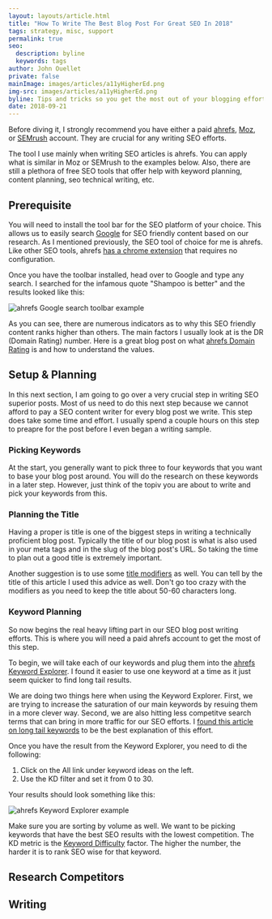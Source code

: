 ```yaml
---
layout: layouts/article.html
title: "How To Write The Best Blog Post For Great SEO In 2018"
tags: strategy, misc, support
permalink: true
seo:
  description: byline
  keywords: tags
author: John Ouellet
private: false
mainImage: images/articles/a11yHigherEd.png
img-src: images/articles/a11yHigherEd.png
byline: Tips and tricks so you get the most out of your blogging efforts.
date: 2018-09-21
---
```


Before diving it, I strongly recommend you have either a paid [ahrefs](https://ahrefs.com), [Moz](https://moz.com/), or [SEMrush](https://www.semrush.com/) account.  They are crucial for any writing SEO efforts.

The tool I use mainly when writing SEO articles is ahrefs. You can apply what is similar in Moz or SEMrush to the examples below.  Also, there are still a plethora of free SEO tools that offer help with keyword planning, content planning, seo technical writing, etc.

Prerequisite 
-------

You will need to install the tool bar for the SEO platform of your choice.  This allows us to easily search [Google](https://www.google.com/) for SEO friendly content based on our research.  As I mentioned previously, the SEO tool of choice for me is ahrefs.  Like other SEO tools, ahrefs [has a chrome extension](https://ahrefs.com/seo-toolbar) that requires no configuration.

Once you have the toolbar installed, head over to Google and type any search.  I searched for the infamous quote "Shampoo is better" and the results looked like this:

<img src="images/articles/writing-best-seo-post/ahrefs-toolbar-shampoo.jpg" alt="ahrefs Google search toolbar example">

As you can see, there are numerous indicators as to why this SEO friendly content ranks higher than others.  The main factors I usually look at is the DR (Domain Rating) number.  Here is a great blog post on what [ahrefs Domain Rating](https://ahrefs.com/blog/domain-rating/) is and how to understand the values.      

Setup & Planning
-------

In this next section, I am going to go over a very crucial step in writing SEO superior posts.  Most of us need to do this next step because we cannot afford to pay a SEO content writer for every blog post we write.  This step does take some time and effort.  I usually spend a couple hours on this step to preapre for the post before I even began a writing sample.

### Picking Keywords

At the start, you generally want to pick three to four keywords that you want to base your blog post around.  You will do the research on these keywords in a later step.  However, just think of the topiv you are about to write and pick your keywords from this.

### Planning the Title

Having a proper is title is one of the biggest steps in writing a technically proficient blog post.  Typically the title of our blog post is what is also used in your meta tags and in the slug of the blog post's URL.  So taking the time to plan out a good title is extremely important.

Another suggestion is to use some [title modifiers](https://www.adamriemer.me/50-modifiers-boost-seo-drive-sales/) as well.  You can tell by the title of this article I used this advice as well.  Don't go too crazy with the modifiers as you need to keep the title about 50-60 characters long.

### Keyword Planning

So now begins the real heavy lifting part in our SEO blog post writing efforts.  This is where you will need a paid ahrefs account to get the most of this step.  

To begin, we will take each of our keywords and plug them into the [ahrefs Keyword Explorer](https://ahrefs.com/keywords-explorer).  I found it easier to use one keyword at a time as it just seem quicker to find long tail results.  

We are doing two things here when using the Keyword Explorer.  First, we are trying to increase the saturation of our main keywords by resuing them in a more clever way.  Second, we are also hitting less competitve search terms that can bring in more traffic for our SEO efforts.  I [found this article on long tail keywords](https://blog.hubspot.com/marketing/definition-long-tail-keyword-100-words-sr) to be the best explanation of this effort.

Once you have the result from the Keyword Explorer, you need to di the following:

1. Click on the All link under keyword ideas on the left.
2. Use the KD filter and set it from 0 to 30.  

Your results should look something like this:

<img src="images/articles/writing-best-seo-post/keyword-ideas.jpg" alt="ahrefs Keyword Explorer example">

Make sure you are sorting by volume as well.  We want to be picking keywords that have the best SEO results with the lowest competition.  The KD metric is the [Keyword Difficulty](https://ahrefs.com/keyword-difficulty) factor.  The higher the number, the harder it is to rank SEO wise for that keyword.  

      


Research Competitors 
-------------------



Writing
----------
